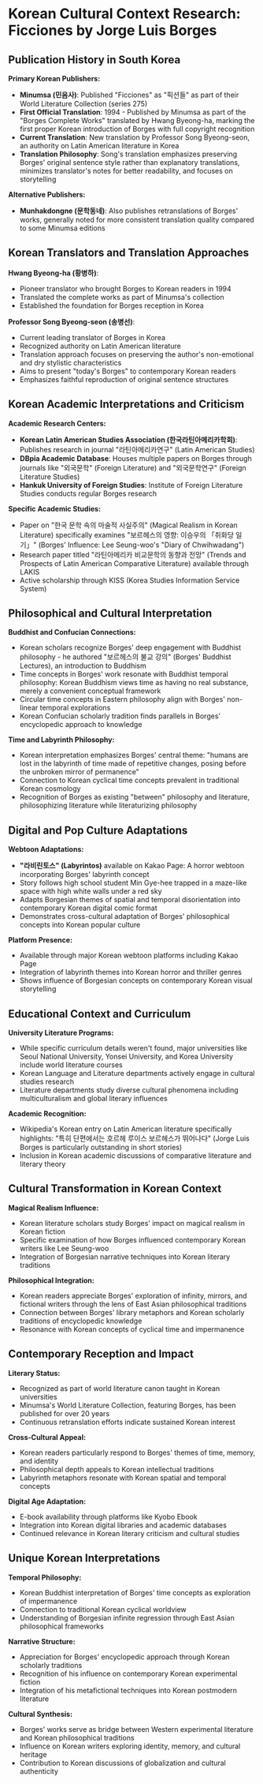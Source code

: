 # Korean Cultural Context Research: Ficciones by Jorge Luis Borges

## Publication History in South Korea

**Primary Korean Publishers:**
- **Minumsa (민음사)**: Published "Ficciones" as "픽션들" as part of their World Literature Collection (series 275)
- **First Official Translation**: 1994 - Published by Minumsa as part of the "Borges Complete Works" translated by Hwang Byeong-ha, marking the first proper Korean introduction of Borges with full copyright recognition
- **Current Translation**: New translation by Professor Song Byeong-seon, an authority on Latin American literature in Korea
- **Translation Philosophy**: Song's translation emphasizes preserving Borges' original sentence style rather than explanatory translations, minimizes translator's notes for better readability, and focuses on storytelling

**Alternative Publishers:**
- **Munhakdongne (문학동네)**: Also publishes retranslations of Borges' works, generally noted for more consistent translation quality compared to some Minumsa editions

## Korean Translators and Translation Approaches

**Hwang Byeong-ha (황병하)**:
- Pioneer translator who brought Borges to Korean readers in 1994
- Translated the complete works as part of Minumsa's collection
- Established the foundation for Borges reception in Korea

**Professor Song Byeong-seon (송병선)**:
- Current leading translator of Borges in Korea
- Recognized authority on Latin American literature
- Translation approach focuses on preserving the author's non-emotional and dry stylistic characteristics
- Aims to present "today's Borges" to contemporary Korean readers
- Emphasizes faithful reproduction of original sentence structures

## Korean Academic Interpretations and Criticism

**Academic Research Centers:**
- **Korean Latin American Studies Association (한국라틴아메리카학회)**: Publishes research in journal "라틴아메리카연구" (Latin American Studies)
- **DBpia Academic Database**: Houses multiple papers on Borges through journals like "외국문학" (Foreign Literature) and "외국문학연구" (Foreign Literature Studies)
- **Hankuk University of Foreign Studies**: Institute of Foreign Literature Studies conducts regular Borges research

**Specific Academic Studies:**
- Paper on "한국 문학 속의 마술적 사실주의" (Magical Realism in Korean Literature) specifically examines "보르헤스의 영향: 이승우의 「취화당 일기」" (Borges' Influence: Lee Seung-woo's "Diary of Chwihwadang")
- Research paper titled "라틴아메리카 비교문학의 동향과 전망" (Trends and Prospects of Latin American Comparative Literature) available through LAKIS
- Active scholarship through KISS (Korea Studies Information Service System)

## Philosophical and Cultural Interpretation

**Buddhist and Confucian Connections:**
- Korean scholars recognize Borges' deep engagement with Buddhist philosophy - he authored "보르헤스의 불교 강의" (Borges' Buddhist Lectures), an introduction to Buddhism
- Time concepts in Borges' work resonate with Buddhist temporal philosophy: Korean Buddhism views time as having no real substance, merely a convenient conceptual framework
- Circular time concepts in Eastern philosophy align with Borges' non-linear temporal explorations
- Korean Confucian scholarly tradition finds parallels in Borges' encyclopedic approach to knowledge

**Time and Labyrinth Philosophy:**
- Korean interpretation emphasizes Borges' central theme: "humans are lost in the labyrinth of time made of repetitive changes, posing before the unbroken mirror of permanence"
- Connection to Korean cyclical time concepts prevalent in traditional Korean cosmology
- Recognition of Borges as existing "between" philosophy and literature, philosophizing literature while literaturizing philosophy

## Digital and Pop Culture Adaptations

**Webtoon Adaptations:**
- **"라비린토스" (Labyrintos)** available on Kakao Page: A horror webtoon incorporating Borges' labyrinth concept
- Story follows high school student Min Gye-hee trapped in a maze-like space with high white walls under a red sky
- Adapts Borgesian themes of spatial and temporal disorientation into contemporary Korean digital comic format
- Demonstrates cross-cultural adaptation of Borges' philosophical concepts into Korean popular culture

**Platform Presence:**
- Available through major Korean webtoon platforms including Kakao Page
- Integration of labyrinth themes into Korean horror and thriller genres
- Shows influence of Borgesian concepts on contemporary Korean visual storytelling

## Educational Context and Curriculum

**University Literature Programs:**
- While specific curriculum details weren't found, major universities like Seoul National University, Yonsei University, and Korea University include world literature courses
- Korean Language and Literature departments actively engage in cultural studies research
- Literature departments study diverse cultural phenomena including multiculturalism and global literary influences

**Academic Recognition:**
- Wikipedia's Korean entry on Latin American literature specifically highlights: "특히 단편에서는 호르헤 루이스 보르헤스가 뛰어나다" (Jorge Luis Borges is particularly outstanding in short stories)
- Inclusion in Korean academic discussions of comparative literature and literary theory

## Cultural Transformation in Korean Context

**Magical Realism Influence:**
- Korean literature scholars study Borges' impact on magical realism in Korean fiction
- Specific examination of how Borges influenced contemporary Korean writers like Lee Seung-woo
- Integration of Borgesian narrative techniques into Korean literary traditions

**Philosophical Integration:**
- Korean readers appreciate Borges' exploration of infinity, mirrors, and fictional writers through the lens of East Asian philosophical traditions
- Connection between Borges' library metaphors and Korean scholarly traditions of encyclopedic knowledge
- Resonance with Korean concepts of cyclical time and impermanence

## Contemporary Reception and Impact

**Literary Status:**
- Recognized as part of world literature canon taught in Korean universities
- Minumsa's World Literature Collection, featuring Borges, has been published for over 20 years
- Continuous retranslation efforts indicate sustained Korean interest

**Cross-Cultural Appeal:**
- Korean readers particularly respond to Borges' themes of time, memory, and identity
- Philosophical depth appeals to Korean intellectual traditions
- Labyrinth metaphors resonate with Korean spatial and temporal concepts

**Digital Age Adaptation:**
- E-book availability through platforms like Kyobo Ebook
- Integration into Korean digital libraries and academic databases
- Continued relevance in Korean literary criticism and cultural studies

## Unique Korean Interpretations

**Temporal Philosophy:**
- Korean Buddhist interpretation of Borges' time concepts as exploration of impermanence
- Connection to traditional Korean cyclical worldview
- Understanding of Borgesian infinite regression through East Asian philosophical frameworks

**Narrative Structure:**
- Appreciation for Borges' encyclopedic approach through Korean scholarly traditions
- Recognition of his influence on contemporary Korean experimental fiction
- Integration of his metafictional techniques into Korean postmodern literature

**Cultural Synthesis:**
- Borges' works serve as bridge between Western experimental literature and Korean philosophical traditions
- Influence on Korean writers exploring identity, memory, and cultural heritage
- Contribution to Korean discussions of globalization and cultural authenticity